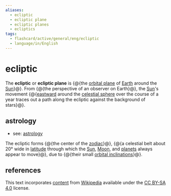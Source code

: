 ```yaml
---
aliases:
  - ecliptic
  - ecliptic plane
  - ecliptic planes
  - ecliptics
tags:
  - flashcard/active/general/eng/ecliptic
  - language/in/English
---
```


# ecliptic

The __ecliptic__ or __ecliptic plane__ is {@{the [orbital plane](orbital%20plane.md) of [Earth](Earth.md) around the [Sun](Sun.md)}@}. From {@{the perspective of an observer on Earth}@}, the [Sun](Sun.md)'s movement {@{[eastward](east.md) around the [celestial sphere](celestial%20sphere.md) over the course of a year traces out a path along the ecliptic against the background of stars}@}. <!--SR:!2025-03-17,182,310!2025-03-01,180,310!2025-12-11,351,290-->

## astrology

- see: [astrology](astrology.md)

The ecliptic forms {@{the center of the [zodiac](zodiac.md)}@}, {@{a celestial belt about 20° wide in [latitude](latitude.md) through which the [Sun](Sun.md), [Moon](Moon.md), and [planets](planet.md) always appear to move}@}, due to {@{their small [orbital inclinations](orbital%20inclination.md)}@}. <!--SR:!2025-08-08,313,336!2025-11-17,345,296!2025-02-23,180,316-->

## references

This text incorporates [content](https://en.wikipedia.org/wiki/ecliptic) from [Wikipedia](Wikipedia.md) available under the [CC BY-SA 4.0](https://creativecommons.org/licenses/by-sa/4.0/) license.
